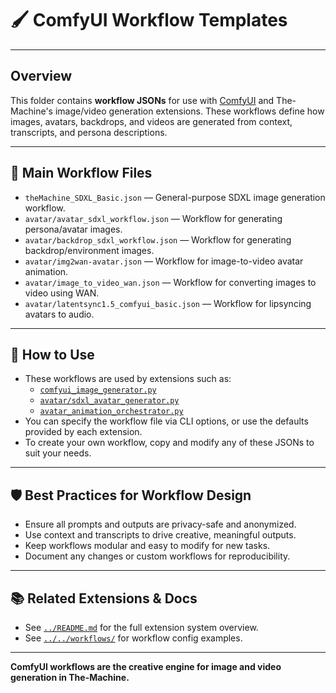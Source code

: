 # 🖌️ ComfyUI Workflow Templates

---

## Overview

This folder contains **workflow JSONs** for use with [ComfyUI](https://github.com/comfyanonymous/ComfyUI) and The-Machine's image/video generation extensions. These workflows define how images, avatars, backdrops, and videos are generated from context, transcripts, and persona descriptions.

---

## 📂 Main Workflow Files

- `theMachine_SDXL_Basic.json` — General-purpose SDXL image generation workflow.
- `avatar/avatar_sdxl_workflow.json` — Workflow for generating persona/avatar images.
- `avatar/backdrop_sdxl_workflow.json` — Workflow for generating backdrop/environment images.
- `avatar/img2wan-avatar.json` — Workflow for image-to-video avatar animation.
- `avatar/image_to_video_wan.json` — Workflow for converting images to video using WAN.
- `avatar/latentsync1.5_comfyui_basic.json` — Workflow for lipsyncing avatars to audio.

---

## 🚀 How to Use

- These workflows are used by extensions such as:
  - [`comfyui_image_generator.py`](../comfyui_image_generator.py)
  - [`avatar/sdxl_avatar_generator.py`](../avatar/sdxl_avatar_generator.py)
  - [`avatar_animation_orchestrator.py`](../avatar_animation_orchestrator.py)
- You can specify the workflow file via CLI options, or use the defaults provided by each extension.
- To create your own workflow, copy and modify any of these JSONs to suit your needs.

---

## 🛡️ Best Practices for Workflow Design

- Ensure all prompts and outputs are privacy-safe and anonymized.
- Use context and transcripts to drive creative, meaningful outputs.
- Keep workflows modular and easy to modify for new tasks.
- Document any changes or custom workflows for reproducibility.

---

## 📚 Related Extensions & Docs

- See [`../README.md`](../README.md) for the full extension system overview.
- See [`../../workflows/`](../../workflows/) for workflow config examples.

---

**ComfyUI workflows are the creative engine for image and video generation in The-Machine.** 